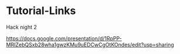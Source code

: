 # Tutorial-Links

Hack night 2

https://docs.google.com/presentation/d/1RpPP-MRIZebQSxb28wha1gwzKMu9uEDCwCgOtKOndes/edit?usp=sharing
